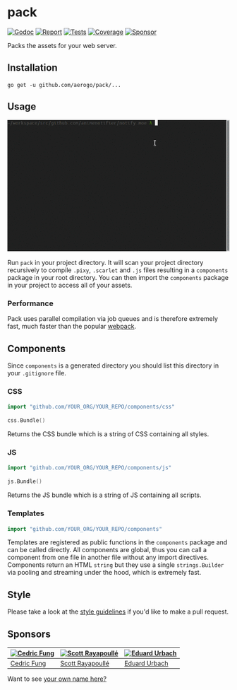 # pack

[![Godoc][godoc-image]][godoc-url]
[![Report][report-image]][report-url]
[![Tests][tests-image]][tests-url]
[![Coverage][coverage-image]][coverage-url]
[![Sponsor][sponsor-image]][sponsor-url]

Packs the assets for your web server.

## Installation

```shell
go get -u github.com/aerogo/pack/...
```

## Usage

![pack usage](docs/usage.gif)

Run `pack` in your project directory. It will scan your project directory recursively to compile `.pixy`, `.scarlet` and `.js` files resulting in a `components` package in your root directory. You can then import the `components` package in your project to access all of your assets.

### Performance

Pack uses parallel compilation via job queues and is therefore extremely fast, much faster than the popular [webpack](https://github.com/webpack/webpack).

## Components

Since `components` is a generated directory you should list this directory in your `.gitignore` file.

### CSS

```go
import "github.com/YOUR_ORG/YOUR_REPO/components/css"
```

```go
css.Bundle()
```

Returns the CSS bundle which is a string of CSS containing all styles.

### JS

```go
import "github.com/YOUR_ORG/YOUR_REPO/components/js"
```

```go
js.Bundle()
```

Returns the JS bundle which is a string of JS containing all scripts.

### Templates

```go
import "github.com/YOUR_ORG/YOUR_REPO/components"
```

Templates are registered as public functions in the `components` package and can be called directly. All components are global, thus you can call a component from one file in another file without any import directives. Components return an HTML `string` but they use a single `strings.Builder` via pooling and streaming under the hood, which is extremely fast.

## Style

Please take a look at the [style guidelines](https://github.com/akyoto/quality/blob/master/STYLE.md) if you'd like to make a pull request.

## Sponsors

| [![Cedric Fung](https://avatars3.githubusercontent.com/u/2269238?s=70&v=4)](https://github.com/cedricfung) | [![Scott Rayapoullé](https://avatars3.githubusercontent.com/u/11772084?s=70&v=4)](https://github.com/soulcramer) | [![Eduard Urbach](https://avatars3.githubusercontent.com/u/438936?s=70&v=4)](https://twitter.com/eduardurbach) |
| --- | --- | --- |
| [Cedric Fung](https://github.com/cedricfung) | [Scott Rayapoullé](https://github.com/soulcramer) | [Eduard Urbach](https://eduardurbach.com) |

Want to see [your own name here?](https://github.com/users/akyoto/sponsorship)

[godoc-image]: https://godoc.org/github.com/aerogo/pack?status.svg
[godoc-url]: https://godoc.org/github.com/aerogo/pack
[report-image]: https://goreportcard.com/badge/github.com/aerogo/pack
[report-url]: https://goreportcard.com/report/github.com/aerogo/pack
[tests-image]: https://cloud.drone.io/api/badges/aerogo/pack/status.svg
[tests-url]: https://cloud.drone.io/aerogo/pack
[coverage-image]: https://codecov.io/gh/aerogo/pack/graph/badge.svg
[coverage-url]: https://codecov.io/gh/aerogo/pack
[sponsor-image]: https://img.shields.io/badge/github-donate-green.svg
[sponsor-url]: https://github.com/users/akyoto/sponsorship
